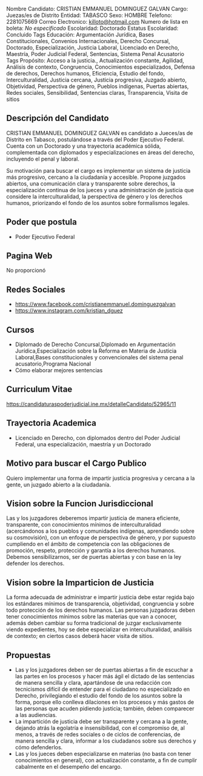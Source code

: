 Nombre Candidato: CRISTIAN EMMANUEL DOMINGUEZ GALVAN
Cargo: Juezas/es de Distrito
Entidad: TABASCO
Sexo: HOMBRE
Telefono: 2281075669
Correo Electronico: killoto@hotmail.com
Numero de lista en boleta: *No especificado*
Escolaridad: Doctorado
Estatus Escolaridad: Concluido
Tags Educación: Argumentación Jurídica, Bases Constitucionales, Convenios Internacionales, Derecho Concursal, Doctorado, Especialización, Justicia Laboral, Licenciado en Derecho, Maestría, Poder Judicial Federal, Sentencias, Sistema Penal Acusatorio
Tags Propósito: Acceso a la justicia., Actualización constante, Agilidad, Análisis de contexto, Congruencia, Conocimientos especializados, Defensa de derechos, Derechos humanos, Eficiencia, Estudio del fondo, Interculturalidad, Justicia cercana, Justicia progresiva, Juzgado abierto, Objetividad, Perspectiva de género, Pueblos indígenas, Puertas abiertas, Redes sociales, Sensibilidad, Sentencias claras, Transparencia, Visita de sitios


## Descripción del Candidato 

CRISTIAN EMMANUEL DOMINGUEZ GALVAN es candidato a Jueces/as de Distrito en Tabasco, postulándose a través del Poder Ejecutivo Federal. Cuenta con un Doctorado y una trayectoria académica sólida, complementada con diplomados y especializaciones en áreas del derecho, incluyendo el penal y laboral.

Su motivación para buscar el cargo es implementar un sistema de justicia más progresivo, cercano a la ciudadanía y accesible. Propone juzgados abiertos, una comunicación clara y transparente sobre derechos, la especialización continua de los jueces y una administración de justicia que considere la interculturalidad, la perspectiva de género y los derechos humanos, priorizando el fondo de los asuntos sobre formalismos legales.


## Poder que postula

- Poder Ejecutivo Federal


## Pagina Web

No proporcionó


## Redes Sociales

- https://www.facebook.com/cristianemmanuel.dominguezgalvan
- https://www.instagram.com/kristian_dguez


## Cursos

- Diplomado de Derecho Concursal,Diplomado en Argumentación Jurídica,Especialización sobre la Reforma en Materia de Justicia Laboral,Bases constitucionales y convencionales del sistema penal acusatorio,Programa Nacional
- Cómo elaborar mejores sentencias


## Curriculum Vitae

https://candidaturaspoderjudicial.ine.mx/detalleCandidato/52965/11


## Trayectoria Academica

- Licenciado en Derecho, con diplomados dentro del Poder Judicial Federal, una especialización, maestría y un Doctorado


## Motivo para buscar el Cargo Publico

Quiero implementar una forma de impartir justicia progresiva y cercana a la gente, un juzgado abierto a la ciudadanía.


## Vision sobre la Funcion Jurisdiccional

Las y los juzgadores deberemos impartir justicia de manera eficiente, transparente, con conocimientos mínimos de interculturalidad (acercándonos a los pueblos y comunidades indígenas, aprendiendo sobre su cosmovisión), con un enfoque de perspectiva de género, y por supuesto cumpliendo en el ámbito de competencia con las obligaciones de promoción, respeto, protección y garantía a los derechos humanos. Debemos sensibilizarnos, ser de puertas abiertas y con base en la ley defender los derechos.


## Vision sobre la Imparticion de Justicia

La forma adecuada de administrar e impartir justicia debe estar regida bajo los estándares mínimos de transparencia, objetividad, congruencia y sobre todo protección de los derechos humanos. Las personas juzgadoras deben tener conocimientos mínimos sobre las materias que van a conocer, además deben cambiar su forma tradicional de juzgar exclusivamente viendo expedientes, hoy se debe especializar en interculturalidad, análisis de contexto; en ciertos casos deberá hacer visita de sitios.


## Propuestas

- Las y los juzgadores deben ser de puertas abiertas a fin de escuchar a las partes en los procesos y hacer más ágil el dictado de las sentencias de manera sencilla y clara, apartándose de una redacción con tecnicismos difícil de entender para el ciudadano no especializado en Derecho, privilegiando el estudio del fondo de los asuntos sobre la forma, porque ello conlleva dilaciones en los procesos y más gastos de las personas que acuden pidiendo justicia; también, deben comparecer a las audiencias.
- La impartición de justicia debe ser transparente y cercana a la gente, dejando atrás la egolatría e insensibilidad, con el compromiso de, al menos, a través de redes sociales o de ciclos de conferencias, de manera sencilla y clara, informar a los ciudadanos sobre sus derechos y cómo defenderlos.
- Las y los jueces deben especializarse en materias (no basta con tener conocimientos en general), con actualización constante, a fin de cumplir cabalmente en el desempeño del encargo.

